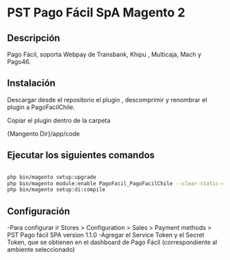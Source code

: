 PST Pago Fácil SpA  Magento 2
============================================================

## Descripción ##

Pago Fácil, soporta Webpay de Transbank, Khipu , Multicaja, Mach y Pago46.

## Instalación ##

Descargar desde el repositorio el plugin , descomprimir y renombrar el plugin a PagoFacilChile.

Copiar el plugin dentro de la carpeta

{Mangento Dir}/app/code


## Ejecutar los siguientes comandos ##

```bash

php bin/magento setup:upgrade
php bin/magento module:enable PagoFacil_PagoFacilChile --clear-static-content
php bin/magento setup:di:compile

```

## Configuración ##

-Para configurar ir Stores > Configuration > Sales > Payment methods > PST Pago fácil SPA version 1.1.0
-Agregar el Service Token y el Secret Token, que se obtienen en el dashboard de Pago Fácil (correspondiente al ambiente seleccionado)

